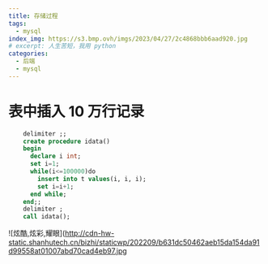 ```yaml
---
title: 存储过程
tags:
  - mysql
index_img: https://s3.bmp.ovh/imgs/2023/04/27/2c4868bbb6aad920.jpg
# excerpt: 人生苦短，我用 python
categories:
  - 后端
  - mysql
---
```


# 表中插入 10 万行记录

```sql
    delimiter ;;
    create procedure idata()
    begin
      declare i int;
      set i=1;
      while(i<=100000)do
        insert into t values(i, i, i);
        set i=i+1;
      end while;
    end;;
    delimiter ;
    call idata();
```

![炫酷,炫彩,耀眼](http://cdn-hw-static.shanhutech.cn/bizhi/staticwp/202209/b631dc50462aeb15da154da91d99558at01007abd70cad4eb97.jpg
